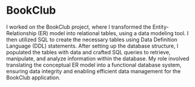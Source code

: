 # BookClub
I worked on the BookClub project, where I transformed the Entity-Relationship (ER) model into relational tables, using a data modeling tool. I then utilized SQL to create the necessary tables using Data Definition Language (DDL) statements. After setting up the database structure, I populated the tables with data and crafted SQL queries to retrieve, manipulate, and analyze information within the database. My role involved translating the conceptual ER model into a functional database system, ensuring data integrity and enabling efficient data management for the BookClub application.

